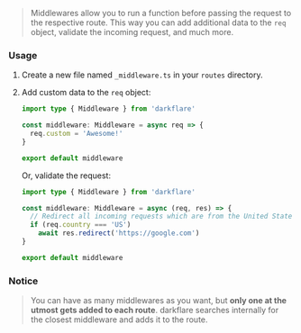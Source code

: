 > Middlewares allow you to run a function before passing the request to the respective route. This way you can add additional data to the `req` object, validate the incoming request, and much more.

### Usage

1. Create a new file named `_middleware.ts` in your `routes` directory.

2. Add custom data to the `req` object:
    ```typescript
    import type { Middleware } from 'darkflare'

    const middleware: Middleware = async req => {
      req.custom = 'Awesome!'
    }

    export default middleware
    ```
    
    Or, validate the request:
    
    ```typescript
    import type { Middleware } from 'darkflare'

    const middleware: Middleware = async (req, res) => {
      // Redirect all incoming requests which are from the United States to Google
      if (req.country === 'US')
        await res.redirect('https://google.com')
    }

    export default middleware
    ```
 
### Notice
 
> You can have as many middlewares as you want, but **only one at the utmost gets added to each route**. darkflare searches internally for the closest middleware and adds it to the route.
